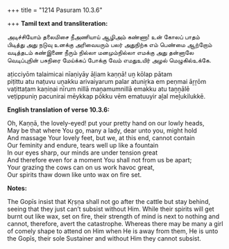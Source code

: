 +++
title = "1214 Pasuram 10.3.6"

+++
**Tamil text and transliteration:**

அடிச்சியோம் தலைமிசை நீஅணியாய் ஆழிஅம் கண்ணா! உன் கோலப் பாதம்  
பிடித்து அது நடுவு உனக்கு அரிவையரும் பலர் அதுநிற்க எம் பெண்மை ஆற்றோம்  
வடித்தடம் கண்இணை நீரும் நில்லா மனமும்நில்லா எமக்கு அது தன்னாலே  
வெடிப்புநின் பசுநிரை மேய்க்கப் போக்கு வேம் எமதுஉயிர் அழல் மெழுகில்உக்கே.

aṭicciyōm talaimicai nīaṇiyāy āḻiam kaṇṇā! uṉ kōlap pātam  
piṭittu atu naṭuvu uṉakku arivaiyarum palar atuniṟka em peṇmai āṟṟōm  
vaṭittaṭam kaṇiṇai nīrum nillā maṉamumnillā emakku atu taṉṉālē  
veṭippuniṉ pacunirai mēykkap pōkku vēm ematuuyir aḻal meḻukilukkē.

**English translation of verse 10.3.6:**

Oh, Kaṇṇā, the lovely-eyed! put your pretty hand on our lowly heads,  
May be that where You go, many a lady, dear unto you, might hold  
And massage Your lovely feet, but we, at this end, cannot contain  
Our feminity and endure, tears well up like a fountain  
In our eyes sharp, our minds are under tension great  
And therefore even for a moment You shall not from us be apart;  
Your grazing the cows can on us work havoc great,  
Our spirits thaw down like unto wax on fire set.

**Notes:**

The Gopīs insist that Kṛṣṇa shall not go after the cattle but stay behind, seeing that they just can’t subsist without Him. While their spirits will get burnt out like wax, set on fire, their strength of mind is next to nothing and cannot, therefore, avert the catastrophe. Whereas there may be many a girl of comely shape to attend on Him when He is away from them, He is unto the Gopīs, their sole Sustainer and without Him they cannot subsist.


